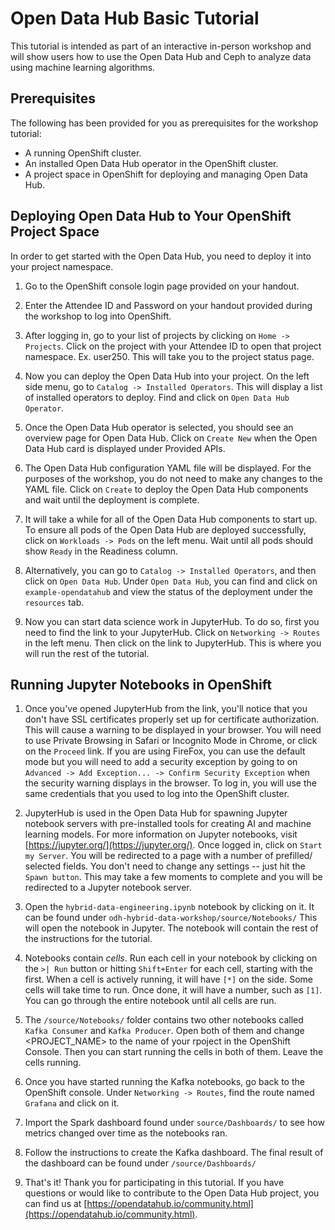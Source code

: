 # Open Data Hub Basic Tutorial

This tutorial is intended as part of an interactive in-person workshop and will show users how to use the Open Data Hub and Ceph to analyze data using machine learning algorithms.

## Prerequisites

The following has been provided for you as prerequisites for the workshop tutorial:

- A running OpenShift cluster.
- An installed Open Data Hub operator in the OpenShift cluster.
- A project space in OpenShift for deploying and managing Open Data Hub.

## Deploying Open Data Hub to Your OpenShift Project Space

In order to get started with the Open Data Hub, you need to deploy it into your project namespace.

1. Go to the OpenShift console login page provided on your handout.

2. Enter the Attendee ID and Password on your handout provided during the workshop to log into OpenShift.

3. After logging in, go to your list of projects by clicking on `Home -> Projects`.  Click on the project with your Attendee ID to open that project namespace. Ex. user250.  This will take you to the project status page.

4. Now you can deploy the Open Data Hub into your project.  On the left side menu, go to `Catalog -> Installed Operators`.  This will display a list of installed operators to deploy.  Find and click on `Open Data Hub Operator`.

5. Once the Open Data Hub operator is selected, you should see an overview page for Open Data Hub.  Click on `Create New` when the Open Data Hub card is displayed under Provided APIs.

6. The Open Data Hub configuration YAML file will be displayed. For the purposes of the workshop, you do not need to make any changes to the YAML file. Click on `Create` to deploy the Open Data Hub components and wait until the deployment is complete.

7. It will take a while for all of the Open Data Hub components to start up.  To ensure all pods of the Open Data Hub are deployed successfully, click on `Workloads -> Pods` on the left menu. Wait until all pods should show `Ready` in the Readiness column.

8. Alternatively, you can go to `Catalog -> Installed Operators`, and then click on `Open Data Hub`. Under `Open Data Hub`, you can find and click on `example-opendatahub` and view the status of the deployment under the `resources` tab.

9. Now you can start data science work in JupyterHub.  To do so, first you need to find the link to your JupyterHub.  Click on `Networking -> Routes` in the left menu.  Then click on the link to JupyterHub.  This is where you will run the rest of the tutorial.

## Running Jupyter Notebooks in OpenShift

1. Once you've opened JupyterHub from the link, you'll notice that you don't have SSL certificates properly set up for certificate authorization.  This will cause a warning to be displayed in your browser. You will need to use Private Browsing in Safari or Incognito Mode in Chrome, or click on the `Proceed` link.  If you are using FireFox, you can use the default mode but you will need to add a security exception by going to on `Advanced -> Add Exception... -> Confirm Security Exception` when the security warning displays in the browser. To log in, you will use the same credentials that you used to log into the OpenShift cluster.

2. JupyterHub is used in the Open Data Hub for spawning Jupyter notebook servers with pre-installed tools for creating AI and machine learning models. For more information on Jupyter notebooks, visit [https://jupyter.org/](https://jupyter.org/). Once logged in, click on `Start my Server`. You will be redirected to a page with a number of prefilled/ selected fields. You don't need to change any settings -- just hit the `Spawn button`. This may take a few moments to complete and you will be redirected to a Jupyter notebook server.

3. Open the `hybrid-data-engineering.ipynb` notebook by clicking on it. It can be found under `odh-hybrid-data-workshop/source/Notebooks/` This will open the notebook in Jupyter.  The notebook will contain the rest of the instructions for the tutorial.

4. Notebooks contain *cells*.  Run each cell in your notebook by clicking on the `>| Run` button or hitting `Shift+Enter` for each cell, starting with the first.  When a cell is actively running, it will have `[*]` on the side.  Some cells will take time to run.  Once done, it will have a number, such as `[1]`.  You can go through the entire notebook until all cells are run.

5. The `/source/Notebooks/` folder contains two other notebooks called `Kafka Consumer` and `Kafka Producer`. Open both of them and change <PROJECT_NAME> to the name of your rpoject in the OpenShift Console. Then you can start running the cells in both of them. Leave the cells running.

6. Once you have started running the Kafka notebooks, go back to the OpenShift console. Under `Networking -> Routes`, find the route named `Grafana` and click on it.

7. Import the Spark dashboard found under `source/Dashboards/` to see how metrics changed over time as the notebooks ran.

8. Follow the instructions to create the Kafka dashboard. The final result of the dashboard can be found under `/source/Dashboards/`

9. That's it!  Thank you for participating in this tutorial.  If you have questions or would like to contribute to the Open Data Hub project, you can find us at [https://opendatahub.io/community.html](https://opendatahub.io/community.html).
